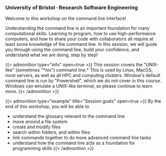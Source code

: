 ### University of Bristol ∙ Research Software Engineering

Welcome to this workshop on the command line interface!

Understanding the command line is an important foundation for many computational skills. Learning to program, how to use high-performance computers, and how to share your code with collaborators all require at least some knowledge of the command line. In this session, we will guide you through using the command line, build your confidence, and understand what we are doing, step by step!

{{< admonition type="info" open=true >}}
This session covers the "UNIX-like" (sometimes "\*nix") command line.* This is used by Linux, MacOS, most servers, as well as all HPC and computing clusters. Window's default command line is run by "Powershell", which we do not cover in this course. Windows can emulate a UNIX-like terminal, so please continue to learn more.
{{< /admonition >}}

{{< admonition type="example" title="Session goals" open=true >}}
By the end of this workshop, you will be able to
- understand the glossary relevant to the command line
- move around a file system
- create and modify files
- search within folders, and within files
- link commands together to do more advanced command line tasks
- understand how the command line acts as a foundation for programming skills
{{< /admonition >}}




